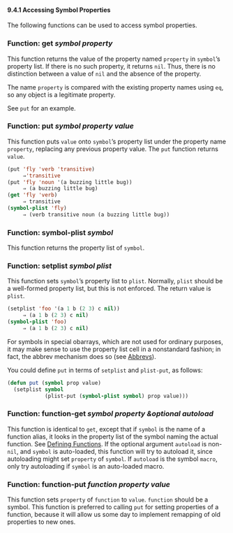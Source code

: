 

#### 9.4.1 Accessing Symbol Properties

The following functions can be used to access symbol properties.

### Function: **get** *symbol property*

This function returns the value of the property named `property` in `symbol`’s property list. If there is no such property, it returns `nil`. Thus, there is no distinction between a value of `nil` and the absence of the property.

The name `property` is compared with the existing property names using `eq`, so any object is a legitimate property.

See `put` for an example.

### Function: **put** *symbol property value*

This function puts `value` onto `symbol`’s property list under the property name `property`, replacing any previous property value. The `put` function returns `value`.

```lisp
(put 'fly 'verb 'transitive)
     ⇒'transitive
(put 'fly 'noun '(a buzzing little bug))
     ⇒ (a buzzing little bug)
(get 'fly 'verb)
     ⇒ transitive
(symbol-plist 'fly)
     ⇒ (verb transitive noun (a buzzing little bug))
```

### Function: **symbol-plist** *symbol*

This function returns the property list of `symbol`.

### Function: **setplist** *symbol plist*

This function sets `symbol`’s property list to `plist`. Normally, `plist` should be a well-formed property list, but this is not enforced. The return value is `plist`.

```lisp
(setplist 'foo '(a 1 b (2 3) c nil))
     ⇒ (a 1 b (2 3) c nil)
(symbol-plist 'foo)
     ⇒ (a 1 b (2 3) c nil)
```

For symbols in special obarrays, which are not used for ordinary purposes, it may make sense to use the property list cell in a nonstandard fashion; in fact, the abbrev mechanism does so (see [Abbrevs](Abbrevs.html)).

You could define `put` in terms of `setplist` and `plist-put`, as follows:

```lisp
(defun put (symbol prop value)
  (setplist symbol
            (plist-put (symbol-plist symbol) prop value)))
```

### Function: **function-get** *symbol property \&optional autoload*

This function is identical to `get`, except that if `symbol` is the name of a function alias, it looks in the property list of the symbol naming the actual function. See [Defining Functions](Defining-Functions.html). If the optional argument `autoload` is non-`nil`, and `symbol` is auto-loaded, this function will try to autoload it, since autoloading might set `property` of `symbol`. If `autoload` is the symbol `macro`, only try autoloading if `symbol` is an auto-loaded macro.

### Function: **function-put** *function property value*

This function sets `property` of `function` to `value`. `function` should be a symbol. This function is preferred to calling `put` for setting properties of a function, because it will allow us some day to implement remapping of old properties to new ones.
